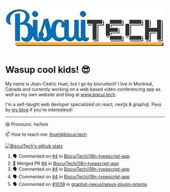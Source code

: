 ![BiscuiTech Logo](https://github.com/BiscuiTech/BiscuiTech/blob/master/BiscuiTech%20Logo%20(2019)%20(Small).png)
# Wasup cool kids! 😎

My name is Jean-Cédric Huet, but I go by biscuitech! I live in Montreal, Canada and currently working on a web based video-conferencing app as well as my own website and blog at www.biscui.tech.

I'm a self-taught web devloper specialized on react, nextjs & graphql. Pass by [my blog](https://www.biscui.tech/en/blog) if you're interestesd!
______
😄 Pronouns: he/him

📫 How to reach me: jhuet@biscui.tech

[![BiscuiTech's github stats](https://github-readme-stats.vercel.app/api?username=biscuitech)](https://github.com/anuraghazra/github-readme-stats)

<!--START_SECTION:activity-->
1. 🗣 Commented on [#4](https://github.com/BiscuiTech/i18n-typescript-app/issues/4) in [BiscuiTech/i18n-typescript-app](https://github.com/BiscuiTech/i18n-typescript-app)
2. 🎉 Merged PR [#4](https://github.com/BiscuiTech/i18n-typescript-app/pull/4) in [BiscuiTech/i18n-typescript-app](https://github.com/BiscuiTech/i18n-typescript-app)
3. 🗣 Commented on [#4](https://github.com/BiscuiTech/i18n-typescript-app/issues/4) in [BiscuiTech/i18n-typescript-app](https://github.com/BiscuiTech/i18n-typescript-app)
4. 🗣 Commented on [#4](https://github.com/BiscuiTech/i18n-typescript-app/issues/4) in [BiscuiTech/i18n-typescript-app](https://github.com/BiscuiTech/i18n-typescript-app)
5. 🗣 Commented on [#1039](https://github.com/graphql-nexus/nexus-plugin-prisma/issues/1039) in [graphql-nexus/nexus-plugin-prisma](https://github.com/graphql-nexus/nexus-plugin-prisma)
<!--END_SECTION:activity-->
